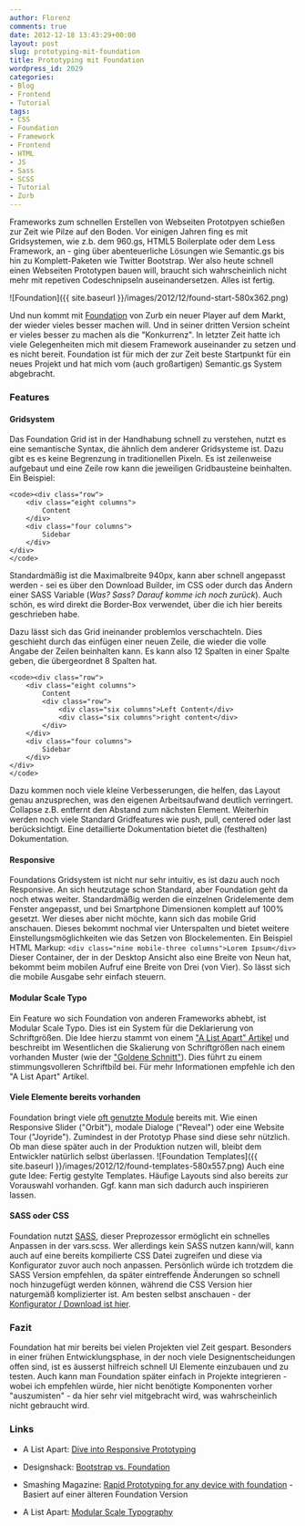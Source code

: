 ```yaml
---
author: Florenz
comments: true
date: 2012-12-18 13:43:29+00:00
layout: post
slug: prototyping-mit-foundation
title: Prototyping mit Foundation
wordpress_id: 2029
categories:
- Blog
- Frontend
- Tutorial
tags:
- CSS
- Foundation
- Framework
- Frontend
- HTML
- JS
- Sass
- SCSS
- Tutorial
- Zurb
---
```


Frameworks zum schnellen Erstellen von Webseiten Prototpyen schießen zur Zeit wie Pilze auf den Boden. Vor einigen Jahren fing es mit Gridsystemen, wie z.b. dem 960.gs, HTML5 Boilerplate oder dem Less Framework, an - ging über abenteuerliche Lösungen wie Semantic.gs bis hin zu Komplett-Paketen wie Twitter Bootstrap. Wer also heute schnell einen Webseiten Prototypen bauen will, braucht sich wahrscheinlich nicht mehr mit repetiven Codeschnipseln auseinandersetzen. Alles ist fertig.





![Foundation]({{ site.baseurl }}/images/2012/12/found-start-580x362.png)





Und nun kommt mit [Foundation](http://foundation.zurb.com) von Zurb ein neuer Player auf dem Markt, der wieder vieles besser machen will. Und in seiner dritten Version scheint er vieles besser zu machen als die "Konkurrenz". In letzter Zeit hatte ich viele Gelegenheiten mich mit diesem Framework auseinander zu setzen und es nicht bereit. Foundation ist für mich der zur Zeit beste Startpunkt für ein neues Projekt und hat mich vom (auch großartigen) Semantic.gs System abgebracht.





### Features





#### Gridsystem





Das Foundation Grid ist in der Handhabung schnell zu verstehen, nutzt es eine semantische Syntax, die ähnlich dem anderer Gridsysteme ist. Dazu gibt es es keine Begrenzung in traditionellen Pixeln. Es ist zeilenweise aufgebaut und eine Zeile row kann die jeweiligen Gridbausteine beinhalten. Ein Beispiel:





    <code><div class="row">
        <div class="eight columns">
            Content
        </div>
        <div class="four columns">
            Sidebar
        </div>
    </div>
    </code>





Standardmäßig ist die Maximalbreite 940px, kann aber schnell angepasst werden - sei es über den Download Builder, im CSS oder durch das Ändern einer SASS Variable (_Was? Sass? Darauf komme ich noch zurück_). Auch schön, es wird direkt die Border-Box verwendet, über die ich hier bereits geschrieben habe.





Dazu lässt sich das Grid ineinander problemlos verschachteln. Dies geschieht durch das einfügen einer neuen Zeile, die wieder die volle Angabe der Zeilen beinhalten kann. Es kann also 12 Spalten in einer Spalte geben, die übergeordnet 8 Spalten hat.





    <code><div class="row">
        <div class="eight columns">
            Content
            <div class="row">
                <div class="six columns">Left Content</div>
                <div class="six columns">right content</div>
            </div>
        </div>
        <div class="four columns">
            Sidebar
        </div>
    </div>
    </code>





Dazu kommen noch viele kleine Verbesserungen, die helfen, das Layout genau anzusprechen, was den eigenen Arbeitsaufwand deutlich verringert. Collapse z.B. entfernt den Abstand zum nächsten Element. Weiterhin werden noch viele Standard Gridfeatures wie push, pull, centered oder last berücksichtigt. Eine detaillierte Dokumentation bietet die (festhalten) Dokumentation.





#### Responsive





Foundations Gridsystem ist nicht nur sehr intuitiv, es ist dazu auch noch Responsive. An sich heutzutage schon Standard, aber Foundation geht da noch etwas weiter. Standardmäßig werden die einzelnen Gridelemente dem Fenster angepasst, und bei Smartphone Dimensionen komplett auf 100% gesetzt. Wer dieses aber nicht möchte, kann sich das mobile Grid anschauen. Dieses bekommt nochmal vier Unterspalten und bietet weitere Einstellungsmöglichkeiten wie das Setzen von Blockelementen. Ein Beispiel HTML Markup: `<div class="nine mobile-three columns">Lorem Ipsum</div>` Dieser Container, der in der Desktop Ansicht also eine Breite von Neun hat, bekommt beim mobilen Aufruf eine Breite von Drei (von Vier). So lässt sich die mobile Ausgabe sehr einfach steuern.





#### Modular Scale Typo





Ein Feature wo sich Foundation von anderen Frameworks abhebt, ist Modular Scale Typo. Dies ist ein System für die Deklarierung von Schriftgrößen. Die Idee hierzu stammt von einem ["A List Apart" Artikel](http://www.alistapart.com/articles/more-meaningful-typography/) und beschreibt im Wesentlichen die Skalierung von Schriftgrößen nach einem vorhanden Muster (wie der ["Goldene Schnitt"](http://de.wikipedia.org/wiki/Goldener_Schnitt)). Dies führt zu einem stimmungsvolleren Schriftbild bei. Für mehr Informationen empfehle ich den "A List Apart" Artikel.





#### Viele Elemente bereits vorhanden





Foundation bringt viele [oft genutzte Module](http://foundation.zurb.com/docs/javascripts.php) bereits mit. Wie einen Responsive Slider ("Orbit"), modale Dialoge ("Reveal") oder eine Website Tour ("Joyride"). Zumindest in der Prototyp Phase sind diese sehr nützlich. Ob man diese später auch in der Produktion nutzen will, bleibt dem Entwickler natürlich selbst überlassen. ![Foundation Templates]({{ site.baseurl }}/images/2012/12/found-templates-580x557.png) Auch eine gute Idee: Fertig gestylte Templates. Häufige Layouts sind also bereits zur Vorauswahl vorhanden. Ggf. kann man sich dadurch auch inspirieren lassen.





#### SASS oder CSS





Foundation nutzt [SASS](http://www.sass-lang.com), dieser Preprozessor ermöglicht ein schnelles Anpassen in der vars.scss. Wer allerdings kein SASS nutzen kann/will, kann auch auf eine bereits kompilierte CSS Datei zugreifen und diese via Konfigurator zuvor auch noch anpassen. Persönlich würde ich trotzdem die SASS Version empfehlen, da später eintreffende Änderungen so schnell noch hinzugefügt werden können, während die CSS Version hier naturgemäß komplizierter ist. Am besten selbst anschauen - der [Konfigurator / Download ist hier](http://foundation.zurb.com/download.php).





### Fazit





Foundation hat mir bereits bei vielen Projekten viel Zeit gespart. Besonders in einer frühen Entwicklungsphase, in der noch viele Designentscheidungen offen sind, ist es äusserst hilfreich schnell UI Elemente einzubauen und zu testen. Auch kann man Foundation später einfach in Projekte integrieren - wobei ich empfehlen würde, hier nicht benötigte Komponenten vorher "auszumisten" - da hier sehr viel mitgebracht wird, was wahrscheinlich nicht gebraucht wird.





### Links







  * A List Apart: [Dive into Responsive Prototyping](http://www.alistapart.com/articles/dive-into-responsive-prototyping-with-foundation/)


  * Designshack: [Bootstrap vs. Foundation](http://designshack.net/articles/css/framework-fight-zurb-foundation-vs-twitter-bootstrap/)


  * Smashing Magazine: [Rapid Prototyping for any device with foundation](http://coding.smashingmagazine.com/2011/10/25/rapid-prototyping-for-any-device-with-foundation/) - Basiert auf einer älteren Foundation Version


  * A List Apart: [Modular Scale Typography](http://www.alistapart.com/articles/more-meaningful-typography/)



